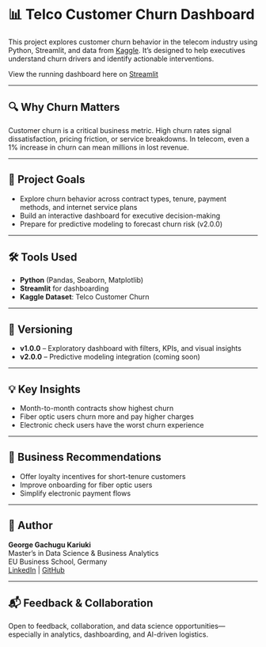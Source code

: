 # 📊 Telco Customer Churn Dashboard

This project explores customer churn behavior in the telecom industry using Python, Streamlit, and data from [Kaggle](https://www.kaggle.com/datasets/blastchar/telco-customer-churn). It’s designed to help executives understand churn drivers and identify actionable interventions.

View the running dashboard here on [Streamlit](https://shptxtpecpgtergqqvkfpe.streamlit.app)

---

## 🔍 Why Churn Matters

Customer churn is a critical business metric. High churn rates signal dissatisfaction, pricing friction, or service breakdowns. In telecom, even a 1% increase in churn can mean millions in lost revenue.

---

## 🎯 Project Goals

- Explore churn behavior across contract types, tenure, payment methods, and internet service plans
- Build an interactive dashboard for executive decision-making
- Prepare for predictive modeling to forecast churn risk (v2.0.0)

---

## 🛠️ Tools Used

- **Python** (Pandas, Seaborn, Matplotlib)
- **Streamlit** for dashboarding
- **Kaggle Dataset**: Telco Customer Churn

---


## 🚀 Versioning

- **v1.0.0** – Exploratory dashboard with filters, KPIs, and visual insights
- **v2.0.0** – Predictive modeling integration (coming soon)

---

## 💡 Key Insights

- Month-to-month contracts show highest churn
- Fiber optic users churn more and pay higher charges
- Electronic check users have the worst churn experience

---

## 📌 Business Recommendations

- Offer loyalty incentives for short-tenure customers
- Improve onboarding for fiber optic users
- Simplify electronic payment flows

---

## 👤 Author

**George Gachugu Kariuki**  
Master’s in Data Science & Business Analytics  
EU Business School, Germany  
[LinkedIn](https://www.linkedin.com/in/georgekariuki) | [GitHub](https://github.com/yourusername)

---

## 📬 Feedback & Collaboration

Open to feedback, collaboration, and data science opportunities—especially in analytics, dashboarding, and AI-driven logistics.

